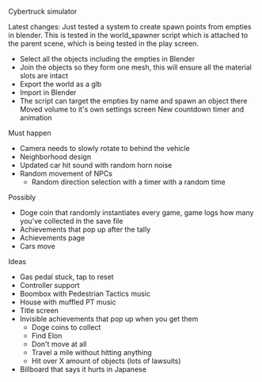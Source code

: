 Cybertruck simulator

Latest changes:
Just tested a system to create spawn points from empties in blender. This is tested in the world_spawner script which is attached to the parent scene, which is being tested in the play screen. 
- Select all the objects including the empties in Blender
- Join the objects so they form one mesh, this will ensure all the material slots are intact
- Export the world as a glb
- Import in Blender
- The script can target the empties by name and spawn an object there
Moved volume to it's own settings screen
New countdown timer and animation

Must happen
- Camera needs to slowly rotate to behind the vehicle
- Neighborhood design
- Updated car hit sound with random horn noise
- Random movement of NPCs
	- Random direction selection with a timer with a random time

Possibly
- Doge coin that randomly instantiates every game, game logs how many you've collected in the save file
- Achievements that pop up after the tally
- Achievements page
- Cars move

Ideas
- Gas pedal stuck, tap to reset
- Controller support
- Boombox with Pedestrian Tactics music
- House with muffled PT music
- Title screen
- Invisible achievements that pop up when you get them
	- Doge coins to collect
	- Find Elon
	- Don't move at all
	- Travel a mile without hitting anything
	- Hit over X amount of objects (lots of lawsuits)
- Billboard that says it hurts in Japanese
